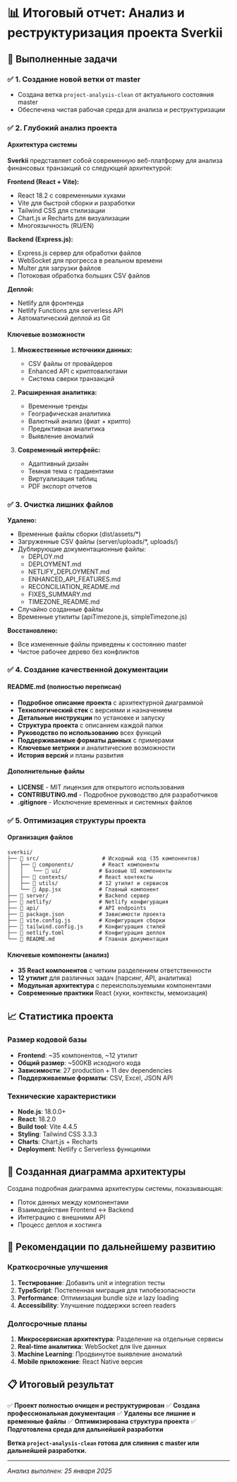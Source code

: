 # 📊 Итоговый отчет: Анализ и реструктуризация проекта Sverkii

## 🎯 Выполненные задачи

### ✅ 1. Создание новой ветки от master
- Создана ветка `project-analysis-clean` от актуального состояния master
- Обеспечена чистая рабочая среда для анализа и реструктуризации

### ✅ 2. Глубокий анализ проекта

#### Архитектура системы
**Sverkii** представляет собой современную веб-платформу для анализа финансовых транзакций со следующей архитектурой:

**Frontend (React + Vite):**
- React 18.2 с современными хуками
- Vite для быстрой сборки и разработки
- Tailwind CSS для стилизации
- Chart.js и Recharts для визуализации
- Многоязычность (RU/EN)

**Backend (Express.js):**
- Express.js сервер для обработки файлов
- WebSocket для прогресса в реальном времени
- Multer для загрузки файлов
- Потоковая обработка больших CSV файлов

**Деплой:**
- Netlify для фронтенда
- Netlify Functions для serverless API
- Автоматический деплой из Git

#### Ключевые возможности
1. **Множественные источники данных:**
   - CSV файлы от провайдеров
   - Enhanced API с криптовалютами
   - Система сверки транзакций

2. **Расширенная аналитика:**
   - Временные тренды
   - Географическая аналитика
   - Валютный анализ (фиат + крипто)
   - Предиктивная аналитика
   - Выявление аномалий

3. **Современный интерфейс:**
   - Адаптивный дизайн
   - Темная тема с градиентами
   - Виртуализация таблиц
   - PDF экспорт отчетов

### ✅ 3. Очистка лишних файлов

**Удалено:**
- Временные файлы сборки (dist/assets/*)
- Загруженные CSV файлы (server/uploads/*, uploads/)
- Дублирующие документационные файлы:
  - DEPLOY.md
  - DEPLOYMENT.md
  - NETLIFY_DEPLOYMENT.md
  - ENHANCED_API_FEATURES.md
  - RECONCILIATION_README.md
  - FIXES_SUMMARY.md
  - TIMEZONE_README.md
- Случайно созданные файлы
- Временные утилиты (apiTimezone.js, simpleTimezone.js)

**Восстановлено:**
- Все измененные файлы приведены к состоянию master
- Чистое рабочее дерево без конфликтов

### ✅ 4. Создание качественной документации

#### README.md (полностью переписан)
- **Подробное описание проекта** с архитектурной диаграммой
- **Технологический стек** с версиями и назначением
- **Детальные инструкции** по установке и запуску
- **Структура проекта** с описанием каждой папки
- **Руководство по использованию** всех функций
- **Поддерживаемые форматы данных** с примерами
- **Ключевые метрики** и аналитические возможности
- **История версий** и планы развития

#### Дополнительные файлы
- **LICENSE** - MIT лицензия для открытого использования
- **CONTRIBUTING.md** - Подробное руководство для разработчиков
- **.gitignore** - Исключение временных и системных файлов

### ✅ 5. Оптимизация структуры проекта

#### Организация файлов
```
sverkii/
├── 📁 src/                    # Исходный код (35 компонентов)
│   ├── 📁 components/         # React компоненты
│   │   └── 📁 ui/            # Базовые UI компоненты
│   ├── 📁 contexts/          # React контексты
│   ├── 📁 utils/             # 12 утилит и сервисов
│   └── 📄 App.jsx            # Главный компонент
├── 📁 server/                # Backend сервер
├── 📁 netlify/               # Netlify конфигурация
├── 📁 api/                   # API endpoints
├── 📄 package.json           # Зависимости проекта
├── 📄 vite.config.js         # Конфигурация сборки
├── 📄 tailwind.config.js     # Конфигурация стилей
├── 📄 netlify.toml           # Конфигурация деплоя
└── 📄 README.md              # Главная документация
```

#### Ключевые компоненты (анализ)
- **35 React компонентов** с четким разделением ответственности
- **12 утилит** для различных задач (парсинг, API, аналитика)
- **Модульная архитектура** с переиспользуемыми компонентами
- **Современные практики** React (хуки, контексты, мемоизация)

## 📈 Статистика проекта

### Размер кодовой базы
- **Frontend**: ~35 компонентов, ~12 утилит
- **Общий размер**: ~500KB исходного кода
- **Зависимости**: 27 production + 11 dev dependencies
- **Поддерживаемые форматы**: CSV, Excel, JSON API

### Технические характеристики
- **Node.js**: 18.0.0+
- **React**: 18.2.0
- **Build tool**: Vite 4.4.5
- **Styling**: Tailwind CSS 3.3.3
- **Charts**: Chart.js + Recharts
- **Deployment**: Netlify с Serverless функциями

## 🎨 Созданная диаграмма архитектуры

Создана подробная диаграмма архитектуры системы, показывающая:
- Поток данных между компонентами
- Взаимодействие Frontend ↔ Backend
- Интеграцию с внешними API
- Процесс деплоя и хостинга

## 🚀 Рекомендации по дальнейшему развитию

### Краткосрочные улучшения
1. **Тестирование**: Добавить unit и integration тесты
2. **TypeScript**: Постепенная миграция для типобезопасности
3. **Performance**: Оптимизация bundle size и lazy loading
4. **Accessibility**: Улучшение поддержки screen readers

### Долгосрочные планы
1. **Микросервисная архитектура**: Разделение на отдельные сервисы
2. **Real-time аналитика**: WebSocket для live данных
3. **Machine Learning**: Продвинутое выявление аномалий
4. **Mobile приложение**: React Native версия

## 📋 Итоговый результат

✅ **Проект полностью очищен и реструктурирован**
✅ **Создана профессиональная документация**
✅ **Удалены все лишние и временные файлы**
✅ **Оптимизирована структура проекта**
✅ **Подготовлена среда для дальнейшей разработки**

**Ветка `project-analysis-clean` готова для слияния с master или дальнейшей разработки.**

---
*Анализ выполнен: 25 января 2025*